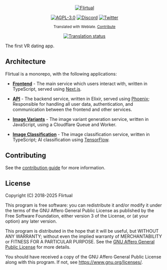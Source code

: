 <div align="center">

[![Flirtual](https://static.flirtual.com/flirtual-background.svg)](https://flirtual.com)

[![AGPL-3.0](https://img.shields.io/github/license/flirtual/flirtual?color=663366&label=%C2%A9%202018-2025%20Flirtual&logo=gnu)](LICENSE)
[![Discord](https://img.shields.io/discord/455219574036496404?color=5865f2&label=Discord&logo=discord&logoColor=5865f2&style=flat)](https://discord.gg/flirtual)
[![Twitter](https://img.shields.io/static/v1?color=1da1f2&label=Twitter&message=%40getflirtual&logo=twitter&style=flat)](https://twitter.com/getflirtual)

<sub>Translated with Weblate. [Contribute](https://hosted.weblate.org/engage/flirtual/)</sub>

[![Translation status](https://hosted.weblate.org/widget/flirtual/flirtual/multi-auto.svg)](https://hosted.weblate.org/engage/flirtual/)

</div>

The first VR dating app.

## Architecture
Flirtual is a monorepo, with the following applications:

* [**Frontend**](/apps/frontend/) - The main service which users interact with, written in TypeScript, served using [Next.js](https://nextjs.org/).

* [**API**](/apps/api/) - The backend service, written in Elixir, served using [Phoenix](https://phoenixframework.org/); Responsible for handling all user data, authentication, and communication between the frontend and other services.

* [**Image Variants**](/apps/image-variants/) - The image variant generation service, written in JavaScript, using a Cloudflare Queue and Worker.

* [**Image Classification**](/apps/image-classification/) - The image classification service, written in TypeScript; AI classification using [TensorFlow](https://www.tensorflow.org).

## Contributing
See the [contribution guide](/.github/CONTRIBUTING.md) for more information.

## License
Copyright (C) 2018-2025 Flirtual

This program is free software: you can redistribute it and/or modify
it under the terms of the GNU Affero General Public License as published
by the Free Software Foundation, either version 3 of the License, or
(at your option) any later version.

This program is distributed in the hope that it will be useful,
but WITHOUT ANY WARRANTY; without even the implied warranty of
MERCHANTABILITY or FITNESS FOR A PARTICULAR PURPOSE. See the
[GNU Affero General Public License](/LICENSE) for more details.

You should have received a copy of the GNU Affero General Public License
along with this program. If not, see <https://www.gnu.org/licenses/>.
